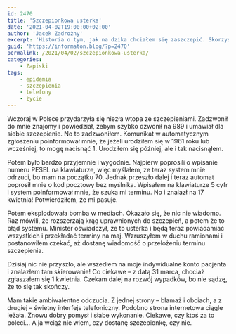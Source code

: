 ```yaml
---
id: 2470
title: 'Szczepionkowa usterka'
date: '2021-04-02T19:00:00+02:00'
author: 'Jacek Zadrożny'
excerpt: 'Historia o tym, jak na dzika chciałem się zaszczepić. Skorzystałem z błędu systemu i dostałem skierowanie. Teraz czekam, co z tego wyniknie.'
guid: 'https://informaton.blog/?p=2470'
permalink: /2021/04/02/szczepionkowa-usterka/
categories:
    - Zapiski
tags:
    - epidemia
    - szczepienia
    - telefony
    - życie
---
```


Wczoraj w Polsce przydarzyła się niezła wtopa ze szczepieniami. Zadzwonił do mnie znajomy i powiedział, żebym szybko dzwonił na 989 i umawiał dla siebie szczepienie. No to zadzwoniłem. Komunikat w automatycznym zgłoszeniu poinformował mnie, że jeżeli urodziłem się w 1961 roku lub wcześniej, to mogę nacisnąć 1. Urodziłem się później, ale i tak nacisnąłem.

Potem było bardzo przyjemnie i wygodnie. Najpierw poprosili o wpisanie numeru PESEL na klawiaturze, więc myślałem, że teraz system mnie odrzuci, bo mam na początku 70. Jednak przeszło dalej i teraz automat poprosił mnie o kod pocztowy bez myślnika. Wpisałem na klawiaturze 5 cyfr i system poinformował mnie, że szuka mi terminu. No i znalazł na 17 kwietnia! Potwierdziłem, że mi pasuje.

Potem eksplodowała bomba w mediach. Okazało się, że nic nie wiadomo. Raz mówili, że rozszerzają krąg uprawnionych do szczepień, a potem że to błąd systemu. Minister oświadczył, że to usterka i będą teraz powiadamiać wszystkich i przekładać terminy na maj. Wzruszyłem w duchu ramionami i postanowiłem czekać, aż dostanę wiadomość o przełożeniu terminu szczepienia.

Dzisiaj nic nie przyszło, ale wszedłem na moje indywidualne konto pacjenta i znalazłem tam skierowanie! Co ciekawe – z datą 31 marca, chociaż zgłaszałem się 1 kwietnia. Czekam dalej na rozwój wypadków, bo nie sądzę, że to się tak skończy.

Mam takie ambiwalentne odczucia. Z jednej strony – blamaż i obciach, a z drugiej – świetny interfejs telefoniczny. Podobno strona internetowa ciągle leżała. Znowu dobry pomysł i słabe wykonanie. Ciekawe, czy ktoś za to poleci… A ja wciąż nie wiem, czy dostanę szczepionkę, czy nie.
